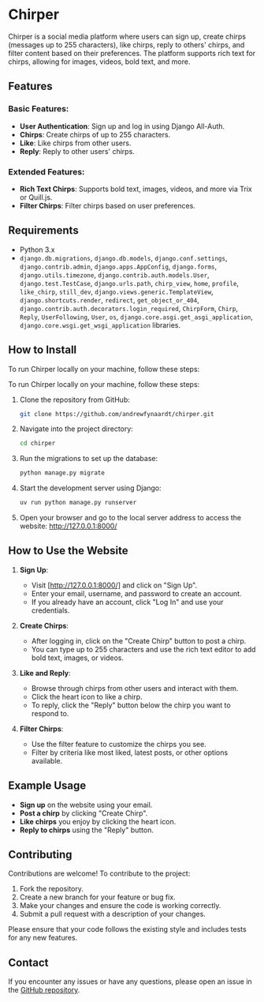 # Chirper

Chirper is a social media platform where users can sign up, create chirps (messages up to 255 characters), like chirps, reply to others' chirps, and filter content based on their preferences. The platform supports rich text for chirps, allowing for images, videos, bold text, and more.

## Features

### Basic Features:
- **User Authentication**: Sign up and log in using Django All-Auth.
- **Chirps**: Create chirps of up to 255 characters.
- **Like**: Like chirps from other users.
- **Reply**: Reply to other users' chirps.

### Extended Features:
- **Rich Text Chirps**: Supports bold text, images, videos, and more via Trix or Quill.js.
- **Filter Chirps**: Filter chirps based on user preferences.

## Requirements
- Python 3.x
- `django.db.migrations`, `django.db.models`, `django.conf.settings`, `django.contrib.admin`, 
`django.apps.AppConfig`, `django.forms`, `django.utils.timezone`, `django.contrib.auth.models.User`, 
`django.test.TestCase`, `django.urls.path`, `chirp_view`, `home`, `profile`, `like_chirp`, 
`still_dev`, `django.views.generic.TemplateView`, `django.shortcuts.render`, `redirect`, 
`get_object_or_404`, `django.contrib.auth.decorators.login_required`, `ChirpForm`, `Chirp`, 
`Reply`, `UserFollowing`, `User`, `os`, `django.core.asgi.get_asgi_application`, 
`django.core.wsgi.get_wsgi_application` libraries.

## How to Install

To run Chirper locally on your machine, follow these steps:

To run Chirper locally on your machine, follow these steps:

1. Clone the repository from GitHub:
   ```bash
   git clone https://github.com/andrewfynaardt/chirper.git
   
2. Navigate into the project directory:
   ```bash
   cd chirper
   
3. Run the migrations to set up the database:
   ```bash
   python manage.py migrate

4. Start the development server using Django:
   ```bash
   uv run python manage.py runserver

5. Open your browser and go to the local server address to access the website:
   http://127.0.0.1:8000/
   
## How to Use the Website

1. **Sign Up**: 
   - Visit [http://127.0.0.1:8000/] and click on "Sign Up".
   - Enter your email, username, and password to create an account.
   - If you already have an account, click "Log In" and use your credentials.

2. **Create Chirps**: 
   - After logging in, click on the "Create Chirp" button to post a chirp.
   - You can type up to 255 characters and use the rich text editor to add bold text, images, or videos.

3. **Like and Reply**: 
   - Browse through chirps from other users and interact with them.
   - Click the heart icon to like a chirp.
   - To reply, click the "Reply" button below the chirp you want to respond to.

4. **Filter Chirps**: 
   - Use the filter feature to customize the chirps you see.
   - Filter by criteria like most liked, latest posts, or other options available.

## Example Usage
- **Sign up** on the website using your email.
- **Post a chirp** by clicking "Create Chirp".
- **Like chirps** you enjoy by clicking the heart icon.
- **Reply to chirps** using the "Reply" button.

## Contributing

Contributions are welcome! To contribute to the project:

1. Fork the repository.
2. Create a new branch for your feature or bug fix.
3. Make your changes and ensure the code is working correctly.
4. Submit a pull request with a description of your changes.

Please ensure that your code follows the existing style and includes tests for any new features.

## Contact

If you encounter any issues or have any questions, please open an issue in the [GitHub repository](https://github.com/andrewfynaardt/chirper/issues).
